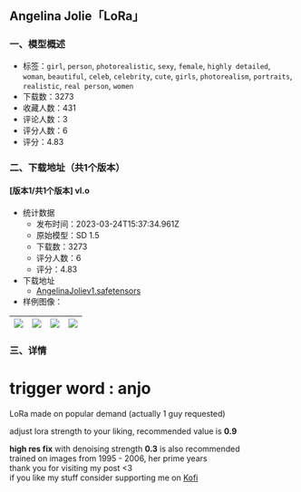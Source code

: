 ## Angelina Jolie「LoRa」
### 一、模型概述

- 标签：`girl`, `person`, `photorealistic`, `sexy`, `female`, `highly detailed`, `woman`, `beautiful`, `celeb`, `celebrity`, `cute`, `girls`, `photorealism`, `portraits`, `realistic`, `real person`, `women`
- 下载数：3273
- 收藏人数：431
- 评论人数：3
- 评分人数：6
- 评分：4.83

### 二、下载地址（共1个版本）

#### [版本1/共1个版本] vI.o

- 统计数据
  - 发布时间：2023-03-24T15:37:34.961Z
  - 原始模型：SD 1.5
  - 下载数：3273
  - 评分人数：6
  - 评分：4.83
- 下载地址
  - [AngelinaJoliev1.safetensors](https://civitai.com/api/download/models/22068)
- 样例图像：

| <img src="https://image.civitai.com/xG1nkqKTMzGDvpLrqFT7WA/8d3d409a-1a43-4ac5-d17b-5b3d83479b00/width=450/236383.jpeg" /> | <img src="https://image.civitai.com/xG1nkqKTMzGDvpLrqFT7WA/766b3841-3e4b-408a-22ae-1eacdc722e00/width=450/236392.jpeg" /> | <img src="https://image.civitai.com/xG1nkqKTMzGDvpLrqFT7WA/338fd4f1-ea11-48a8-1f1e-c75785e83400/width=450/236391.jpeg" /> | <img src="https://image.civitai.com/xG1nkqKTMzGDvpLrqFT7WA/a38e3963-273a-437d-dece-99072d876800/width=450/236390.jpeg" /> |
| ---- | ---- | ---- | ---- |


### 三、详情
<h1>trigger word : anjo<br /></h1><p>LoRa made on popular demand (actually 1 guy requested)</p><p>adjust lora strength to your liking, recommended value is <strong>0.9</strong></p><p><strong>high res fix</strong> with denoising strength <strong>0.3</strong> is also recommended<br />trained on images from 1995 - 2006, her prime years<br />thank you for visiting my post &lt;3<br />if you like my stuff consider supporting me on <a target="_blank" rel="ugc" href="https://ko-fi.com/dogucat">Kofi</a></p>
